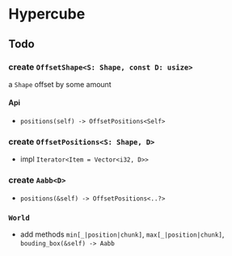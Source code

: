 # Hypercube

## Todo
### create `OffsetShape<S: Shape, const D: usize>`
a `Shape` offset by some amount

#### Api
* `positions(self) -> OffsetPositions<Self>`

### create `OffsetPositions<S: Shape, D>`
* impl `Iterator<Item = Vector<i32, D>>`

### create `Aabb<D>`
* `positions(&self) -> OffsetPositions<..?>`

### `World`
* add methods `min[_|position|chunk]`, `max[_|position|chunk]`, `bouding_box(&self) -> Aabb` 
